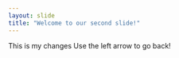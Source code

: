 ```yaml
---
layout: slide
title: "Welcome to our second slide!"
---
```

This is my changes
Use the left arrow to go back!

